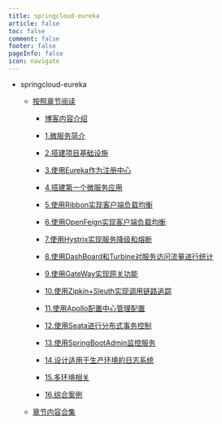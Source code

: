 ```yaml
---
title: springcloud-eureka
article: false
toc: false
comment: false
footer: false
pageInfo: false
icon: navigate
---
```


- springcloud-eureka

    - <a class="breadcrumb-link" href="shardings">按照章节阅读</a>


        - <a class="breadcrumb-link" href="shardings/springcloud-eureka-chapter-0.博客内容介绍.html">博客内容介绍</a>

        - <a class="breadcrumb-link" href="shardings/springcloud-eureka-chapter-1.微服务简介.html">1.微服务简介</a>

        - <a class="breadcrumb-link" href="shardings/springcloud-eureka-chapter-2.搭建项目基础设施.html">2.搭建项目基础设施</a>

        - <a class="breadcrumb-link" href="shardings/springcloud-eureka-chapter-3.使用Eureka作为注册中心.html">3.使用Eureka作为注册中心</a>

        - <a class="breadcrumb-link" href="shardings/springcloud-eureka-chapter-4.搭建第一个微服务应用.html">4.搭建第一个微服务应用</a>

        - <a class="breadcrumb-link" href="shardings/springcloud-eureka-chapter-5.使用Ribbon实现客户端负载均衡.html">5.使用Ribbon实现客户端负载均衡</a>

        - <a class="breadcrumb-link" href="shardings/springcloud-eureka-chapter-6.使用OpenFeign实现客户端负载均衡.html">6.使用OpenFeign实现客户端负载均衡</a>

        - <a class="breadcrumb-link" href="shardings/springcloud-eureka-chapter-7.使用Hystrix实现服务降级和熔断.html">7.使用Hystrix实现服务降级和熔断</a>

        - <a class="breadcrumb-link" href="shardings/springcloud-eureka-chapter-8.使用DashBoard和Turbine对服务访问流量进行统计.html">8.使用DashBoard和Turbine对服务访问流量进行统计</a>

        - <a class="breadcrumb-link" href="shardings/springcloud-eureka-chapter-9.使用GateWay实现网关功能.html">9.使用GateWay实现网关功能</a>

        - <a class="breadcrumb-link" href="shardings/springcloud-eureka-chapter-10.使用Zipkin+Sleuth实现调用链路追踪.html">10.使用Zipkin+Sleuth实现调用链路追踪</a>

        - <a class="breadcrumb-link" href="shardings/springcloud-eureka-chapter-11.使用Apollo配置中心管理配置.html">11.使用Apollo配置中心管理配置</a>

        - <a class="breadcrumb-link" href="shardings/springcloud-eureka-chapter-12.使用Seata进行分布式事务控制.html">12.使用Seata进行分布式事务控制</a>

        - <a class="breadcrumb-link" href="shardings/springcloud-eureka-chapter-13.使用SpringBootAdmin监控服务.html">13.使用SpringBootAdmin监控服务</a>

        - <a class="breadcrumb-link" href="shardings/springcloud-eureka-chapter-14.设计适用于生产环境的日志系统.html">14.设计适用于生产环境的日志系统</a>

        - <a class="breadcrumb-link" href="shardings/springcloud-eureka-chapter-15.多环境相关.html">15.多环境相关</a>

        - <a class="breadcrumb-link" href="shardings/springcloud-eureka-chapter-16.综合案例.html">16.综合案例</a>

    - <a class="breadcrumb-link" href="springcloud-eureka.html#intro">章节内容合集</a>
